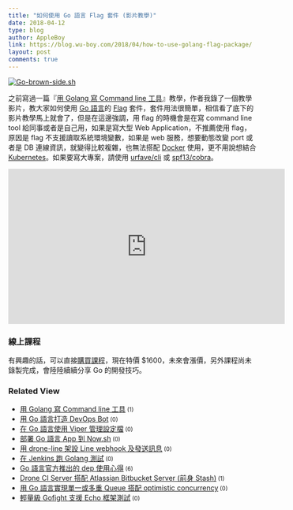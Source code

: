 ```yaml
---
title: "如何使用 Go 語言 Flag 套件 (影片教學)"
date: 2018-04-12
type: blog
author: AppleBoy
link: https://blog.wu-boy.com/2018/04/how-to-use-golang-flag-package/
layout: post
comments: true
---
```


<a href="https://www.flickr.com/photos/appleboy/24407557644/in/dateposted-public/" title="Go-brown-side.sh"><img src="https://i1.wp.com/farm2.staticflickr.com/1622/24407557644_36087ca6de.jpg?w=840&#038;ssl=1" alt="Go-brown-side.sh" data-recalc-dims="1" /></a>

之前寫過一篇『<a href="https://blog.wu-boy.com/2017/02/write-command-line-in-golang/">用 Golang 寫 Command line 工具</a>』教學，作者我錄了一個教學影片，教大家如何使用 <a href="https://golang.org">Go 語言</a>的 <a href="https://golang.org/pkg/flag/">Flag</a> 套件，套件用法很簡單，相信看了底下的影片教學馬上就會了，但是在這邊強調，用 flag 的時機會是在寫 command line tool 給同事或者是自己用，如果是寫大型 Web Application，不推薦使用 flag，原因是 flag 不支援讀取系統環境變數，如果是 web 服務，想要動態改變 port 或者是 DB 連線資訊，就變得比較複雜，也無法搭配 <a href="https://www.docker.com/">Docker</a> 使用，更不用說想結合 <a href="https://kubernetes.io/">Kubernetes</a>。如果要寫大專案，請使用 <a href="https://github.com/urfave/cli">urfave/cli</a> 或 <a href="https://github.com/spf13/cobra">spf13/cobra</a>。

<span id="more-6998"></span>

<iframe width="560" height="315" src="https://www.youtube.com/embed/M_Z4QsfOKm4" frameborder="0" allow="autoplay; encrypted-media" allowfullscreen></iframe>

<h3>線上課程</h3>

有興趣的話，可以直接<a href="https://www.udemy.com/golang-fight/?couponCode=GOLANG-INTRO">購買課程</a>，現在特價 $1600，未來會漲價，另外課程尚未錄製完成，會陸陸續續分享 Go 的開發技巧。
<div class="wp_rp_wrap  wp_rp_plain" ><div class="wp_rp_content"><h3 class="related_post_title">Related View</h3><ul class="related_post wp_rp"><li data-position="0" data-poid="in-6661" data-post-type="none" ><a href="https://blog.wu-boy.com/2017/02/write-command-line-in-golang/" class="wp_rp_title">用 Golang 寫 Command line 工具</a><small class="wp_rp_comments_count"> (1)</small><br /></li><li data-position="1" data-poid="in-6708" data-post-type="none" ><a href="https://blog.wu-boy.com/2017/04/devops-bot-in-golang/" class="wp_rp_title">用 Go 語言打造 DevOps Bot</a><small class="wp_rp_comments_count"> (0)</small><br /></li><li data-position="2" data-poid="in-6858" data-post-type="none" ><a href="https://blog.wu-boy.com/2017/10/go-configuration-with-viper/" class="wp_rp_title">在 Go 語言使用 Viper 管理設定檔</a><small class="wp_rp_comments_count"> (0)</small><br /></li><li data-position="3" data-poid="in-6819" data-post-type="none" ><a href="https://blog.wu-boy.com/2017/09/deploy-go-app-to-zeit-now/" class="wp_rp_title">部署 Go 語言 App 到 Now.sh</a><small class="wp_rp_comments_count"> (0)</small><br /></li><li data-position="4" data-poid="in-6617" data-post-type="none" ><a href="https://blog.wu-boy.com/2016/12/send-line-message-using-drone-line/" class="wp_rp_title">用 drone-line 架設 Line webhook 及發送訊息</a><small class="wp_rp_comments_count"> (0)</small><br /></li><li data-position="5" data-poid="in-6481" data-post-type="none" ><a href="https://blog.wu-boy.com/2016/08/golang-tesing-on-jenkins/" class="wp_rp_title">在 Jenkins 跑 Golang 測試</a><small class="wp_rp_comments_count"> (0)</small><br /></li><li data-position="6" data-poid="in-6674" data-post-type="none" ><a href="https://blog.wu-boy.com/2017/03/golang-dependency-management-tool-dep/" class="wp_rp_title">Go 語言官方推出的 dep 使用心得</a><small class="wp_rp_comments_count"> (6)</small><br /></li><li data-position="7" data-poid="in-6507" data-post-type="none" ><a href="https://blog.wu-boy.com/2016/09/drone-ci-server-integrate-atlassian-bitbucket-server/" class="wp_rp_title">Drone CI Server 搭配 Atlassian Bitbucket Server (前身 Stash)</a><small class="wp_rp_comments_count"> (1)</small><br /></li><li data-position="8" data-poid="in-6966" data-post-type="none" ><a href="https://blog.wu-boy.com/2018/03/simple-queue-with-optimistic-concurrency-in-go/" class="wp_rp_title">用 Go 語言實現單一或多重 Queue 搭配 optimistic concurrency</a><small class="wp_rp_comments_count"> (0)</small><br /></li><li data-position="9" data-poid="in-6597" data-post-type="none" ><a href="https://blog.wu-boy.com/2016/11/golang-gofight-support-echo-framework/" class="wp_rp_title">輕量級 Gofight 支援 Echo 框架測試</a><small class="wp_rp_comments_count"> (0)</small><br /></li></ul></div></div>